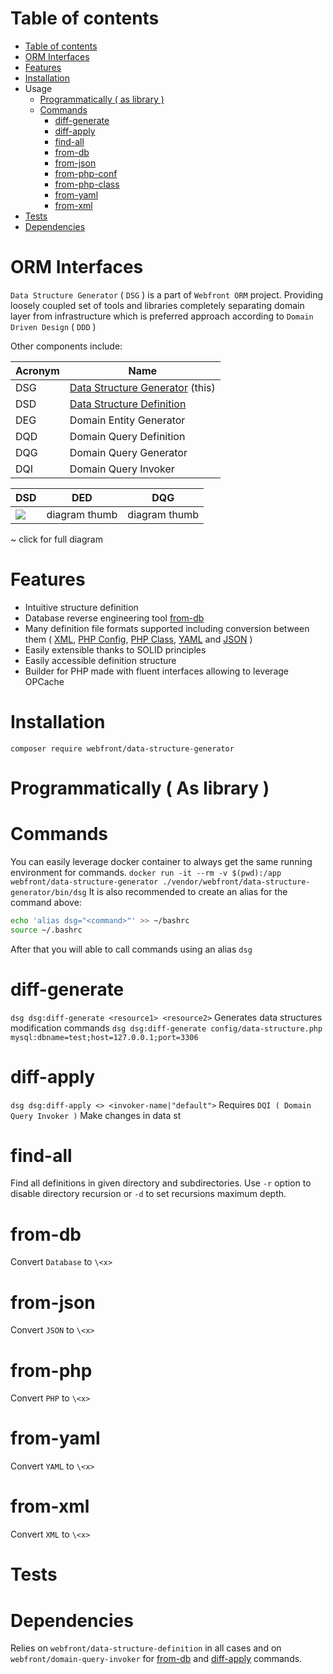 Table of contents
=================

<!--ts-->
   * [Table of contents](#table-of-contents)
   * [ORM Interfaces](#orm-interface)
   * [Features](#features)
   * [Installation](#installation)
   * Usage
      * [Programmatically ( as library )](#programmatically-as-library)
      * [Commands](#commands)
          * [diff-generate](diff-generate)
          * [diff-apply](diff-apply)
          * [find-all](find-all)
          * [from-db](from-db)
          * [from-json](from-json)
          * [from-php-conf](from-php-conf)
          * [from-php-class](from-php-class)
          * [from-yaml](from-yaml)
          * [from-xml](from-xml)
   * [Tests](#tests)
   * [Dependencies](#dependencies)
<!--te-->

ORM Interfaces
==============
```Data Structure Generator``` ( ```DSG``` ) is a part of ```Webfront ORM``` project. 
Providing loosely coupled set of tools and libraries completely separating domain layer from
infrastructure which is preferred approach according to ```Domain Driven Design``` ( ```DDD``` )

Other components include:

|  Acronym  |              Name                 |
| --------- | --------------------------------- |
|    DSG    |  [Data Structure Generator](github.com/webfront-io/data-structure-generator) (this)  |
|    DSD    |  [Data Structure Definition](github.com/webfront-io/data-structure-definition)       |
|    DEG    |  Domain Entity Generator          |
|    DQD    |  Domain Query Definition          |
|    DQG    |  Domain Query Generator           |
|    DQI    |  Domain Query Invoker             |

|      DSD                                                     |      DED      |      DQG      |
| ------------------------------------------------------------ | ------------- | ------------- |
| [<img src="https://bit.ly/2LFXXBX">](https://bit.ly/2vpSi8c) | diagram thumb | diagram thumb |
~ click for full diagram

Features
========

* Intuitive structure definition
* Database reverse engineering tool [from-db](from-db)
* Many definition file formats supported including conversion between them ( [XML](from-xml), 
[PHP Config](from-php-conf), [PHP Class](from-php-class), [YAML](from-yaml) and [JSON](from-json) )
* Easily extensible thanks to SOLID principles
* Easily accessible definition structure
* Builder for PHP made with fluent interfaces allowing to leverage OPCache

Installation
============

```composer require webfront/data-structure-generator```

Programmatically ( As library )
===============================

Commands
========

You can easily leverage docker container to always get the same running environment for commands.
```docker run -it --rm -v $(pwd):/app webfront/data-structure-generator ./vendor/webfront/data-structure-generator/bin/dsg```
It is also recommended to create an alias for the command above:
```bash
echo 'alias dsg="<command>"' >> ~/bashrc
source ~/.bashrc
```
After that you will able to call commands using an alias ```dsg ```

diff-generate
=============

```dsg dsg:diff-generate <resource1> <resource2>``` 
Generates data structures modification commands
```dsg dsg:diff-generate config/data-structure.php mysql:dbname=test;host=127.0.0.1;port=3306```

diff-apply
==========

```dsg dsg:diff-apply <> <invoker-name|"default">``` 
Requires ```DQI ( Domain Query Invoker )```
Make changes in data st

find-all
========

Find all definitions in given directory and subdirectories. 
Use ```-r``` option to disable directory recursion or ```-d``` to set recursions maximum depth.

from-db
=======

Convert ```Database``` to ```\<x>```

from-json
=========

Convert ```JSON``` to ```\<x>```

from-php
========

Convert ```PHP``` to ```\<x>```

from-yaml
=========

Convert ```YAML``` to ```\<x>```

from-xml
========

Convert ```XML``` to ```\<x>```

Tests
=====

Dependencies
============
Relies on ```webfront/data-structure-definition``` in all cases 
and on ```webfront/domain-query-invoker``` for [from-db](from-db) and [diff-apply](diff-apply) commands.
